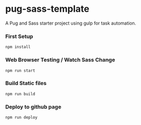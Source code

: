 # pug-sass-template
A Pug and Sass starter project using gulp for task automation.

### First Setup
```
npm install
```


### Web Browser Testing / Watch Sass Change 
```
npm run start
```


### Build Static files
```
npm run build
```


### Deploy to github page
```
npm run deploy
```
